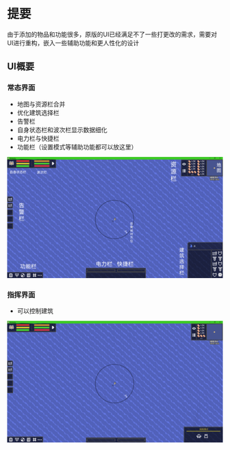 # 提要
由于添加的物品和功能很多，原版的UI已经满足不了一些打更改的需求，需要对UI进行重构，嵌入一些辅助功能和更人性化的设计
## UI概要
### 常态界面
- 地图与资源栏合并
- 优化建筑选择栏
- 告警栏
- 自身状态栏和波次栏显示数据细化
- 电力栏与快捷栏
- 功能栏（设置模式等辅助功能都可以放这里）

![alt text](1724773904140-1.png)
### 指挥界面
- 可以控制建筑

![alt text](1724775166309.png)